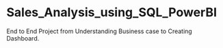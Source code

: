 # Sales_Analysis_using_SQL_PowerBI
End to End Project from Understanding Business case to Creating Dashboard.
